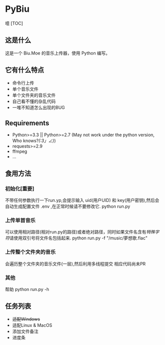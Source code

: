 # PyBiu
噫
[TOC]
## 这是什么
这是一个 Biu.Moe 的音乐上传器，使用 Python 编写。
## 它有什么特点
* 命令行上传 
 * 单个音乐文件
 * 单个文件夹的音乐文件
* 自己看不懂的杂乱代码
* 一堆不知道怎么出现的BUG
## Requirements
* Python>=3.3 || Python>=2.7 (May not work under the python version, Who knows?_(:3」∠)_)
* requests>=2.9
* ffmpeg
* ...
## 食用方法
### 初始化[重要]
不带任何参数执行一下run.yp,会提示输入 uid(用户UID) 和 key(用户密钥),然后会自动生成配置文件 .env ,在正常时候请不要修改它.
    python run.py
### 上传单首音乐
可以使用相对路径(相对run.py的路径)或者绝对路径，同时如果文件名含有*特殊字符*请使用双引号将文件名包括起来.
    python run.py -f "/music/夢想歌.flac"
### 上传整个文件夹的音乐
会遍历整个文件夹的音乐文件(一层),然后利用多线程提交
    相应代码尚未PR
### 其他
帮助
    python run.py -h
## 任务列表
* ~~适配Windows~~ 
* 适配Linux & MacOS
* 添加文件备注
* 进度条
